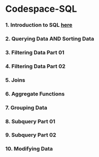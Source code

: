 # Codespace-SQL
### 1. Introduction to SQL [here](</Introduction to SQL>)
### 2. Querying Data AND Sorting Data
### 3. Filtering Data Part 01
### 4. Filtering Data Part 02
### 5. Joins
### 6. Aggregate Functions
### 7. Grouping Data 
### 8. Subquery Part 01
### 9. Subquery Part 02
### 10. Modifying Data
